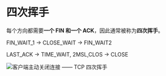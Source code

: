 # 四次挥手

每个方向都需要**一个 FIN 和一个 ACK**，因此通常被称为**四次挥手**。

FIN_WAIT_1 → CLOSE_WAIT → FIN_WAIT2 

LAST_ACK → TIME_WAIT, 2MSL,CLOS → CLOSE



![客户端主动关闭连接 —— TCP 四次挥手](https://cdn.jsdelivr.net/gh/sword4869/pic1@main/images202406162305558.png)
